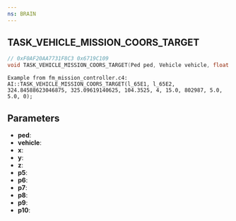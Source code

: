 ```yaml
---
ns: BRAIN
---
```

## TASK_VEHICLE_MISSION_COORS_TARGET

```c
// 0xF0AF20AA7731F8C3 0x6719C109
void TASK_VEHICLE_MISSION_COORS_TARGET(Ped ped, Vehicle vehicle, float x, float y, float z, int p5, int p6, int p7, float p8, float p9, BOOL p10);
```

```
Example from fm_mission_controller.c4:  
AI::TASK_VEHICLE_MISSION_COORS_TARGET(l_65E1, l_65E2, 324.84588623046875, 325.09619140625, 104.3525, 4, 15.0, 802987, 5.0, 5.0, 0);  
```

## Parameters
* **ped**: 
* **vehicle**: 
* **x**: 
* **y**: 
* **z**: 
* **p5**: 
* **p6**: 
* **p7**: 
* **p8**: 
* **p9**: 
* **p10**: 

